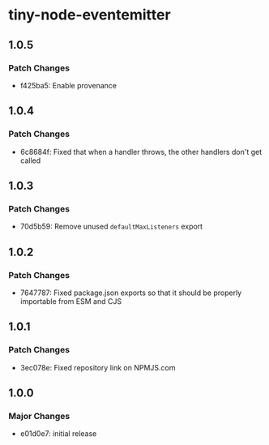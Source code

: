 # tiny-node-eventemitter

## 1.0.5

### Patch Changes

- f425ba5: Enable provenance

## 1.0.4

### Patch Changes

- 6c8684f: Fixed that when a handler throws, the other handlers don't get called

## 1.0.3

### Patch Changes

- 70d5b59: Remove unused `defaultMaxListeners` export

## 1.0.2

### Patch Changes

- 7647787: Fixed package.json exports so that it should be properly importable from ESM and CJS

## 1.0.1

### Patch Changes

- 3ec078e: Fixed repository link on NPMJS.com

## 1.0.0

### Major Changes

- e01d0e7: initial release
